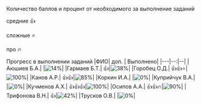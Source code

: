 Количество баллов и процент от необходимого за выполнение заданий

средние :+1:

сложные :star:

про :fire: 

Прогресс в выполнении заданий 
|ФИО| доп. | Выполнено|
|---|--:|--|
|Аюшиев Б.А.|  |![14%](https://progress-bar.dev/14/?title=3)|
|Гармаев Б.Т.|  :+1:|![38%](https://progress-bar.dev/38/?title=8)|
|Горобец О.Д.|  :+1::+1::star:|![100%](https://progress-bar.dev/100/?title=зчт)|
|Канов А.Р.|  :+1::+1:|![85%](https://progress-bar.dev/85/?title=18)|
|Коркин И.А.|  |![0%](https://progress-bar.dev/0/?title=-4&color=ff0000)|
|Куприйчук В.А.|  |![0%](https://progress-bar.dev/0/?title=0)|
|Кучменов А.Х.|  :+1::+1::+1:|![100%](https://progress-bar.dev/100/?title=зчт)|
|Осипов А.А.|  :+1::+1::fire:|![90%](https://progress-bar.dev/90/?title=19)|
|Трифонова В.Н.|  :+1:|![42%](https://progress-bar.dev/42/?title=9)|
|Трусков О.В.|  |![0%](https://progress-bar.dev/0/?title=-3&color=ff0000)|

